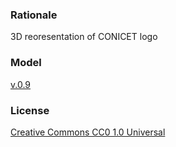 ### Rationale
3D reoresentation of CONICET logo

### Model

[v.0.9](https://github.com/imhicihu/3DLogo/blob/3ae0863f31d63b2a71728c70431b516e7bfbb929/3d_model/7b9ad1b5fd786dc31730d30418a1377f.stl)

### License

[Creative Commons CC0 1.0 Universal](LICENSE)
